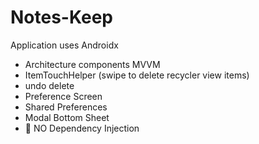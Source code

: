 # Notes-Keep
Application uses Androidx
* Architecture components MVVM
* ItemTouchHelper (swipe to delete recycler view items)
* undo delete
* Preference Screen
* Shared Preferences
* Modal Bottom Sheet
* 🚫 NO Dependency Injection
